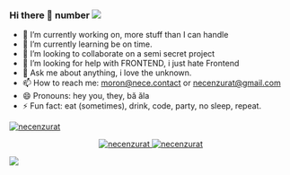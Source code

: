 ### Hi there 👋  number ![](https://komarev.com/ghpvc/?username=necenzurat&style=flat-square&label=Stalker)


- 🔭 I’m currently working on, more stuff than I can handle
- 🌱 I’m currently learning be on time.
- 👯 I’m looking to collaborate on a semi secret project
- 🤔 I’m looking for help with FRONTEND, i just hate Frontend
- 💬 Ask me about anything, i love the unknown.
- 📫 How to reach me: moron@nece.contact or necenzurat@gmail.com
- 😄 Pronouns: hey you, they, bă ăla
- ⚡ Fun fact: eat (sometimes), drink, code, party, no sleep, repeat.


<p >
 <a href="https://www.linkedin.com/in/necenzurat/" target="blank">
  <img src="https://img.shields.io/badge/LinkedIn-0077B5?style=for-the-badge&logo=linkedin&logoColor=white" alt="necenzurat" />
</p>

<p align="center">
  <img src="https://github-readme-stats.vercel.app/api?username=necenzurat&show_icons=true&locale=en&theme=dark&include_all_commits=true&count_private=true" alt="necenzurat" />
<img src="https://github-readme-streak-stats.herokuapp.com/?user=necenzurat&theme=dark" alt="necenzurat" />
</p>

![](https://hit.yhype.me/github/profile?user_id=145449)
